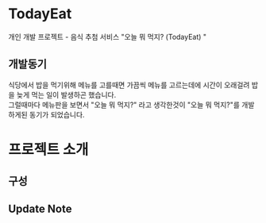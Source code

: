 # TodayEat
개인 개발 프로젝트 - 음식 추첨 서비스 "오늘 뭐 먹지? (TodayEat) "

## 개발동기
식당에서 밥을 먹기위해 메뉴를 고를때면 가끔씩 메뉴를 고르는데에 시간이 오래걸려 밥을 늦게 먹는 일이 발생하곤 했습니다.<br>
그럴때마다 메뉴판을 보면서 "오늘 뭐 먹지?" 라고 생각한것이 "오늘 뭐 먹지?"를 개발하게된 동기가 되었습니다.

# 프로젝트 소개

## 구성

## Update Note
